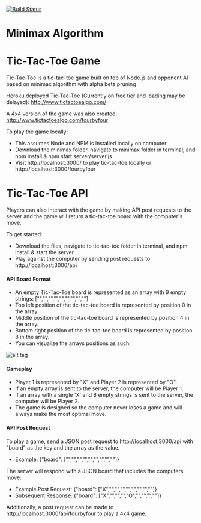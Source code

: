 [![Build Status](https://travis-ci.org/nongaap/minimax.svg?branch=master)](https://travis-ci.org/nongaap/minimax)
# Minimax Algorithm

# Tic-Tac-Toe Game
Tic-Tac-Toe is a tic-tac-toe game built on top of Node.js and opponent AI based on minimax algorithm with alpha beta pruning

Heroku deployed Tic-Tac-Toe (Currently on free tier and loading may be delayed): http://www.tictactoealgo.com/

A 4x4 version of the game was also created: http://www.tictactoealgo.com/fourbyfour

To play the game locally:

- This assumes Node and NPM is installed locally on computer
- Download the minimax folder, navigate to minimax folder in terminal, and npm install & npm start server/server.js
- Visit http://localhost:3000/ to play tic-tac-toe locally or http://localhost:3000/fourbyfour


# Tic-Tac-Toe API
Players can also interact with the game by making API post requests to the server and the game will return a tic-tac-toe board with the computer's move.

To get started:

- Download the files, navigate to tic-tac-toe folder in terminal, and npm install & start the server
- Play against the computer by sending post requests to http://localhost:3000/api

#### API Board Format

- An empty Tic-Tac-Toe board is represented as an array with 9 empty strings: ["","","","","","","","",""]
- Top left position of the tic-tac-toe board is represented by position 0 in the array.
- Middle position of the tic-tac-toe board is represented by position 4 in the array.
- Bottom right position of the tic-tac-toe board is represented by position 8 in the array.
- You can visualize the arrays positions as such:

![alt tag](http://i.imgur.com/bGDfG3n.jpg)

#### Gameplay

- Player 1 is represented by "X" and Player 2 is represented by "O".
- If an empty array is sent to the server, the computer will be Player 1.
- If an array with a single 'X' and 8 empty strings is sent to the server, the computer will be Player 2.
- The game is designed so the computer never loses a game and will always make the most optimal move.

#### API Post Request
To play a game, send a JSON post request to  http://localhost:3000/api with "board" as the key and the array as the value.
- Example: {"board": ["","","","","","","","",""]}

The server will respond with a JSON board that includes the computers move:
- Example Post Request: {"board": ["X","","","","","","","",""]}
- Subsequent Response: {"board": ["X","","","","O","","","",""]}

Additionally, a post request can be made to http://localhost:3000/api/fourbyfour to play a 4x4 game.
